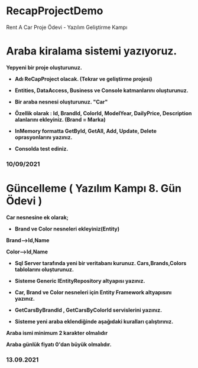 # RecapProjectDemo
Rent A Car Proje Ödevi - Yazılım Geliştirme Kampı  
# Araba kiralama sistemi yazıyoruz.
<b>  Yepyeni bir proje oluşturunuz. 
* Adı ReCapProject olacak. (Tekrar ve geliştirme projesi) 

* Entities, DataAccess, Business ve Console katmanlarını oluşturunuz. 

* Bir araba nesnesi oluşturunuz. "Car"

* Özellik olarak : Id, BrandId, ColorId, ModelYear, DailyPrice, Description alanlarını ekleyiniz. (Brand = Marka)

* InMemory formatta GetById, GetAll, Add, Update, Delete oprasyonlarını yazınız. 

* Consolda test ediniz. 

 <h3>10/09/2021</h3> </b>
 
# Güncelleme ( Yazılım Kampı 8. Gün Ödevi )

<b>Car nesnesine ek olarak;

* Brand ve Color nesneleri ekleyiniz(Entity)

Brand-->Id,Name

Color-->Id,Name

* Sql Server tarafında yeni bir veritabanı kurunuz. Cars,Brands,Colors tablolarını oluşturunuz.

* Sisteme Generic IEntityRepository altyapısı yazınız.

* Car, Brand ve Color nesneleri için Entity Framework altyapısını yazınız.

* GetCarsByBrandId , GetCarsByColorId servislerini yazınız.

* Sisteme yeni araba eklendiğinde aşağıdaki kuralları çalıştırınız.

Araba ismi minimum 2 karakter olmalıdır

Araba günlük fiyatı 0'dan büyük olmalıdır.

 <h3>13.09.2021</h3>

</b>
